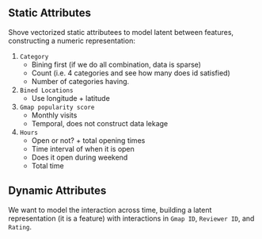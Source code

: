 ## Static Attributes
Shove vectorized static attributees to model latent between features, constructing a numeric representation:

1. `Category`
    - Bining first (if we do all combination, data is sparse)
    - Count (i.e. 4 categories and see how many does id satisfied)
    - Number of categories having.
2. `Bined Locations`
    - Use longitude + latitude
3. `Gmap popularity score`
    - Monthly visits
    - Temporal, does not construct data lekage
4. `Hours`
    - Open or not? + total opening times
    - Time interval of when it is open
    - Does it open during weekend 
    - Total time

## Dynamic Attributes
We want to model the interaction across time, building a latent representation (it is a feature) with interactions in `Gmap ID`, `Reviewer ID`, and `Rating`.
